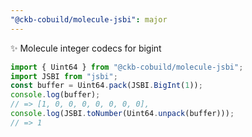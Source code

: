 ```yaml
---
"@ckb-cobuild/molecule-jsbi": major
---
```


:sparkles: Molecule integer codecs for bigint

```ts
import { Uint64 } from "@ckb-cobuild/molecule-jsbi";
import JSBI from "jsbi";
const buffer = Uint64.pack(JSBI.BigInt(1));
console.log(buffer);
// => [1, 0, 0, 0, 0, 0, 0, 0],
console.log(JSBI.toNumber(Uint64.unpack(buffer)));
// => 1
```
